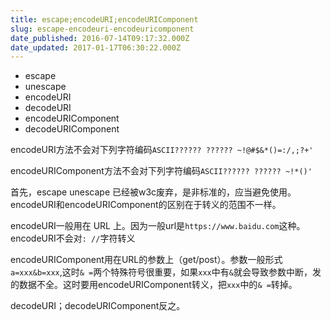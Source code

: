 ```yaml
---
title: escape;encodeURI;encodeURIComponent
slug: escape-encodeuri-encodeuricomponent
date_published: 2016-07-14T09:17:32.000Z
date_updated: 2017-01-17T06:30:22.000Z
---
```


- escape
- unescape
- encodeURI
- decodeURI
- encodeURIComponent
- decodeURIComponent

encodeURI方法不会对下列字符编码`ASCII?????? ?????? ~!@#$&*()=:/,;?+'`

encodeURIComponent方法不会对下列字符编码`ASCII?????? ?????? ~!*()'`

首先，escape unescape 已经被w3c废弃，是非标准的，应当避免使用。 encodeURI和encodeURIComponent的区别在于转义的范围不一样。

encodeURI一般用在 URL 上。因为一般url是`https://www.baidu.com`这种。encodeURI不会对`: //`字符转义

encodeURIComponent用在URL的参数上（get/post）。参数一般形式`a=xxx&b=xxx`,这时`& =`两个特殊符号很重要，如果`xxx`中有`&`就会导致参数中断，发的数据不全。这时要用encodeURIComponent转义，把`xxx`中的`& =`转掉。

decodeURI；decodeURIComponent反之。
